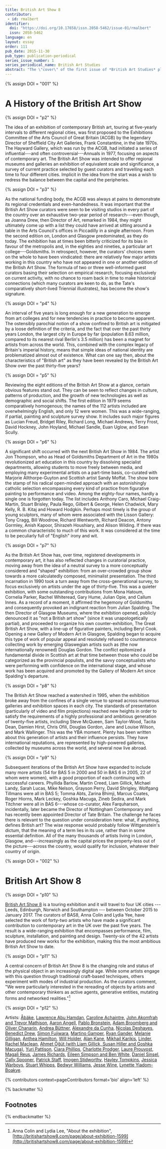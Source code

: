 ```yaml
---
title: British Art Show 8
contributor:
 - id: rmalbert
identifier:
  doi: "https://doi.org/10.17658/issn.2058-5462/issue-01/rmalbert"
  issn: 2058-5462
language: en
layout: essay
order: 111
pub_date: 2015-11-30
pub_type: publication-periodical
series_issue_number: 1
series_periodical_name: British Art Studies
abstract: "The \"cover\" of the first issue of *British Art Studies* plays with the conventions of the traditional cover of a journal or magazine. A cover traditionally has various functions: to illustrate or give a glimpse into the contents; to protect the pages sandwiched in between; and, occasionally, to conceal rather than advertise what is inside. The digital format of *British Art Studies* has allowed us to rethink what a cover is and what it can do. We have created more than simply a landing page for presenting text and practical information and made a feature worth visiting in its own right. The cover images selected for issue one do not illustrate any of the articles, but generate a stand-alone feature. For the first issue, we have collaborated with [British Art Show 8](http://britishartshow8.com) (BAS 8) to make a cover that does not simply point to the content within but also connects outwards. Featuring new works by eight artists, who are all participating in BAS 8, the cover is never static and a fresh image will load each time you return to the journal. In this text, Roger Malbert, Head of Hayward Touring (the organization responsible for the British Art Show) reflects on the idea and history of the show. Exhibitions' histories have been a focus of research activity at the Paul Mellon Centre and the Yale Center for British Art recently through events such as a joint session at the Association of [Art Historians conference in 2015](http://www.aah.org.uk/annual-conference/sessions2015/session6), and a forthcoming conference in collaboration with Tate Britain on exhibitions of [contemporary art in Britain between 1945 and 1960](http://www.tate.org.uk/whats-on/tate-britain/conference/exhibiting-contemporary-art-post-war-britain-1945-60). This collaboration with British Art Show 8 extends this conversation to consider the implications of exhibiting the contemporary under the rubric of \"British art\", intersecting with the topic of our Conversation Piece, \"There's no such thing as British art\"."
---
```


{% assign DOI = "001" %}

# A History of the British Art Show

{% assign DOI = "p2" %}

The idea of an exhibition of contemporary British art, touring at five-yearly intervals to different regional cities, was first proposed to the Exhibitions Committee of the Arts Council of Great Britain (ACGB) by the legendary Director of Sheffield City Art Galleries, Frank Constantine, in the late 1970s. The Hayward Gallery, which was run by the ACGB, had initiated a series of influential---and often controversial---Annuals in 1977, focusing on aspects of contemporary art. The British Art Show was intended to offer regional museums and galleries an exhibition of equivalent scale and significance, a survey of current practice selected by guest curators and travelling each time to four different cities. Implicit in the idea from the start was a wish to redress the balance between the capital and the peripheries.

{% assign DOI = "p3" %}

As the national funding body, the ACGB was always at pains to demonstrate its regional credentials and even-handedness. It was important that the British Art Show curators were seen to be visiting studios in every part of the country over an exhaustive two-year period of research---even though, as Joanna Drew, then Director of Art, remarked in 1984, they might ultimately come up with a list they could have arrived at sitting around a table in the Arts Council's offices in Piccadilly in a single afternoon. From the second edition on, London and Glasgow predominated, as they do today. The exhibition has at times been bitterly criticized for its bias in favour of the metropolis and, in the eighties and nineties, a particular art college---Goldsmiths. In retrospect, however, the curators' choices seem on the whole to have been vindicated: there are relatively few major artists working in this country who have not appeared in one or another edition of the British Art Show. The formula of two or three well-informed guest curators basing their selection on empirical research, focusing exclusively on current activity, with no chance to roam back in time to make historical connections (which many curators are keen to do, as the Tate's comparatively short-lived Triennial illustrates), has become the show's signature.

{% assign DOI = "p4" %}

An interval of five years is long enough for a new generation to emerge from art colleges and for new tendencies in practice to become apparent. The ostensibly parochial notion of a show confined to British art is mitigated by a loose definition of the criteria, and the fact that over the past thirty years London, the largest city in Europe by far (population 8.63 million, compared to its nearest rival Berlin's 3.5 million) has been a magnet for artists from across the world. This, combined with the complex legacy of Britain's imperial history, means that simple ideas of national identity are problematized almost out of existence. What can one say then, about the characteristics of "British art" as they have been revealed by the British Art Show over the past thirty-five years?

{% assign DOI = "p5" %}

Reviewing the eight editions of the British Art Show at a glance, certain obvious features stand out. They can be seen to reflect changes in culture, patterns of production, and the growth of new technologies as well as demographic and social shifts. The first edition in 1979 seems comparatively homogenous; the names of the 112 artists included are overwhelmingly English, and only 12 were women. This was a wide-ranging, if partial, painting and sculpture survey show. It includes such major figures as Lucian Freud, Bridget Riley, Richard Long, Michael Andrews, Terry Frost, David Hockney, John Hoyland, Michael Sandle, Euan Uglow, and Sean Scully.

{% assign DOI = "p6" %}

 A significant shift occurred with the next British Art Show in 1984. The artist Jon Thompson, who as Head of Goldsmiths Department of Art in the 1980s revolutionized art education in this country by dissolving specialist departments, allowing students to move freely between media, and employing many experimental artists on a part-time basis, co-curated with Marjorie Allthorpe-Guyton and Scottish artist Sandy Moffat. The show bore the stamp of his radical open-minded approach with an astonishingly catholic selection encompassing every kind of practice from figurative painting to performance and video. Among the eighty-four names, hardly a single one is forgotten today. The list includes Anthony Caro, Michael Craig-Martin, Stuart Brisley, Paula Rego, Gilbert & George, Helen Chadwick, Mary Kelly, R. B. Kitaj and Howard Hodgkin. Perhaps most timely is the group of young sculptors, many of whom were associated with the Lisson Gallery: Tony Cragg, Bill Woodrow, Richard Wentworth, Richard Deacon, Antony Gormley, Anish Kapoor, Shirazeh Houshiary, and Alison Wilding. If there was a common characteristic to much of this work. It was considered at the time to be peculiarly full of "English" irony and wit.

{% assign DOI = "p7" %}

As the British Art Show has, over time, registered developments in contemporary art, it has also reflected changes in curatorial practice, moving away from the idea of a neutral survey to a more conceptually considered and "shaped" exhibition: from an over-crowded group show towards a more calculatedly composed, minimalist presentation. The third incarnation in 1990 took a turn away from the cross-generational survey, to focus exclusively on artists under the age of thirty-five. This was a quieter exhibition, with some outstanding contributions from Mona Hatoum, Cornelia Parker, Rachel Whiteread, Gary Hume, Julian Opie, and Callum Innes. As a record of a moment, it affirmed the hegemony of Goldsmiths and consequently provoked an indignant reaction from Julian Spalding. The then Director of Glasgow Museums, where the exhibition opened, publicly denounced it as "not a British art show" (since it was unapologetically partial), and proceeded to organize his own counter-exhibition, The Great British Art Show, with a line-up of figurative painters, including Beryl Cook. Opening a new Gallery of Modern Art in Glasgow, Spalding began to acquire this type of work of popular appeal and resolutely refused to countenance collecting work by emerging Glaswegian artists such as (the now internationally renowned) Douglas Gordon. The conflict epitomized a fundamental divide in Scottish art at that time between those who could be categorized as the provincial populists, and the savvy conceptualists who were performing with confidence on the international stage, and whose work has been acquired and promoted by the Gallery of Modern Art since Spalding's departure.

{% assign DOI = "p8" %}

The British Art Show reached a watershed in 1995, when the exhibition broke away from the confines of a single venue to spread across numerous galleries and exhibition spaces in each city. The standards of presentation (particularly of video and film projections) reached new heights in order to satisfy the requirements of a highly professional and ambitious generation of twenty-five artists, including Steve McQueen, Sam Taylor-Wood, Tacita Dean, Damien Hirst, Chris Ofili, Douglas Gordon, Jane and Louise Wilson, and Mark Wallinger. This was the YBA moment. Plenty has been written about this generation of artists and their influence persists. They have international reputations, are represented by high-powered galleries, collected by museums across the world, and several now live abroad.

{% assign DOI = "p9" %}

Subsequent iterations of the British Art Show have expanded to include many more artists (54 for BAS 5 in 2000 and 50 in BAS 6 in 2005, 22 of whom were women), with a good proportion of each continuing with successful careers. Phyllida Barlow, Martin Creed, Liam Gillick, Michael Landy, Sarah Lucas, Mike Nelson, Grayson Perry, David Shrigley, Wolfgang Tillmans were all in BAS 5; Tomma Abts, Zarina Bhimji, Marcus Coates, Roger Hiorns, Mark Leckey, Goshka Macuga, Zineb Sedira, and Mark Titchner were all in BAS 6---whose co-curator, Alex Farquharson, incidentally, later became the Director of Nottingham Contemporary and has recently been appointed Director of Tate Britain. The challenge he faces there is relevant to the question under consideration here: what, if anything, defines British art? The wise response would probably follow Wittgenstein's dictum, that the meaning of a term lies in its use, rather than in some essential definition. All of the many thousands of artists living in London, Glasgow, and---increasingly as the capital prices the property-less out of the picture---across the country, would qualify for inclusion, whatever their country of origin.

{% assign DOI = "002" %}

# British Art Show 8

{% assign DOI = "p10" %}

[British Art Show 8](http://britishartshow8.com) is a touring exhibition and it will travel to four UK cities --- Leeds, Edinburgh, Norwich and Southampton --- between October 2015 to January 2017. The curators of BAS8, Anna Colin and Lydia Yee, have selected the work of forty-two artists who have made a significant contribution to contemporary art in the UK over the past five years. The result is a wide-ranging exhibition that encompasses performance, film, sculpture, installation, and painting and design. Twenty-six of the 42 artists have produced new works for the exhibition, making this the most ambitious British Art Show to date.

{% assign DOI = "p11" %}

A central concern of British Art Show 8 is the changing role and status of the physical object in an increasingly digital age. While some artists engage with this question through traditional craft-based techniques, others experiment with modes of industrial production. As the curators comment, "We were particularly interested in the rereading of objects by artists and other contemporary thinkers as active agents, generative entities, mutating forms and networked realities."[^1]

{% assign DOI = "p12" %}

Artists: [Åbäke](http://britishartshow8.com/artists/abake-na-1543), [Lawrence Abu Hamdan](http://britishartshow8.com/artists/lawrence-abu-hamdan-1490), [Caroline Achaintre](http://britishartshow8.com/artists/caroline-achaintre-1484), [John Akomfrah and Trevor Mathison](http://britishartshow8.com/artists/john-akomfrah-and-trevor-mathison-1495), [Aaron Angell](http://britishartshow8.com/artists/aaron-angell-1494), [Pablo Bronstein](http://britishartshow8.com/artists/pablo-bronstein-1496), [Adam Broomberg and Oliver Chanarin](http://britishartshow8.com/artists/broomberg-and-chanarin-1491), [Andrea Büttner](http://britishartshow8.com/artists/andrea-buttner-1492), [Alexandre da Cunha](http://britishartshow8.com/artists/alexandre-da-cunha-1497), [Nicolas Deshayes](http://britishartshow8.com/artists/nicolas-deshayes-1512), [Benedict Drew](http://britishartshow8.com/artists/benedict-drew-1499), [Simon Fujiwara](http://britishartshow8.com/artists/simon-fujiwara-1545), [Martino Gamper](http://britishartshow8.com/artists/martino-gamper-1513), [Ryan Gander](http://britishartshow8.com/artists/ryan-gander-1595), [Melanie Gilligan](http://britishartshow8.com/artists/melanie-gilligan-1597), [Anthea Hamilton](http://britishartshow8.com/artists/anthea-hamilton-1500), [Will Holder](http://britishartshow8.com/artists/will-holder-1547), [Alan Kane](http://britishartshow8.com/artists/alan-kane-1526), [Mikhail Karikis](http://britishartshow8.com/artists/mikhail-karikis-1480), [Linder](http://britishartshow8.com/artists/linder-na-1546), [Rachel Maclean](http://britishartshow8.com/artists/rachel-maclean-1509), [Ahmet Öğüt (with Liam Gillick, Susan Hiller and Goshka Macuga)](http://britishartshow8.com/artists/ahmet-ogut-1540), [Yuri Pattison](http://britishartshow8.com/artists/yuri-pattison-1528), [Ciara Phillips](http://britishartshow8.com/artists/ciara-phillips-1529), [Charlotte Prodger](http://britishartshow8.com/artists/charlotte-prodger-1531), [Laure Prouvost](http://britishartshow8.com/artists/laure-prouvost-1532), [Magali Reus](http://britishartshow8.com/artists/magali-reus-1503), [James Richards](http://britishartshow8.com/artists/james-richards-1508), [Eileen Simpson and Ben White](http://britishartshow8.com/artists/eileen-simpson-and-ben-white-1507), [Daniel Sinsel](http://britishartshow8.com/artists/daniel-sinsel-1538), [Cally Spooner](http://britishartshow8.com/artists/cally-spooner-1544), [Patrick Staff](http://britishartshow8.com/artists/patrick-staff-1539), [Imogen Stidworthy](http://britishartshow8.com/artists/imogen-stidworthy-1498), [Hayley Tompkins](http://britishartshow8.com/artists/hayley-tompkins-1506), [Jessica Warboys](http://britishartshow8.com/artists/jessica-warboys-1505), [Stuart Whipps](http://britishartshow8.com/artists/stuart-whipps-1504), [Bedwyr Williams](http://britishartshow8.com/artists/bedwyr-williams-1502), [Jesse Wine](http://britishartshow8.com/artists/jesse-wine-1535), [Lynette Yiadom-Boakye](http://britishartshow8.com/artists/lynette-yiadom-boakye-1493).

{% contributors context=pageContributors format='bio' align='left' %}

{% backmatter %}

## Footnotes

[^1]: Anna Colin and Lydia Lee, \"About the exhibition\", [http://britishartshow8.com/page/about-exhibition-1599](http://britishartshow8.com/page/about-exhibition-1599)

{% endbackmatter %}
